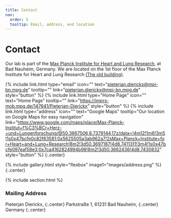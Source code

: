 ```yaml
---
title: Contact
nav:
  order: 5
  tooltip: Email, address, and location
---
```


# <i class="fas fa-envelope"></i>Contact

Our lab is part of the [Max Planck Institute for Heart and Lung Research](https://www.mpi-hlr.de/en), at Bad Nauheim, Germany.
We are located on the 1st floor of the Max Planck Institute for Heart and Lung Research [(The old building)](https://www.google.com/maps/place/Max-Planck-Institut+f%C3%BCr+Herz-+und+Lungenforschung/@50.3667506,8.7379144,17z/data=!4m12!1m6!3m5!1s0x47bcfe0c82f63581:0x5625505a3ab962a7!2sMax+Planck+Institute+for+Heart+and+Lung+Research!8m2!3d50.3697187!4d8.7411311!3m4!1s0x47bcfe097eaf58e3:0x7ca4162824994b98!8m2!3d50.3662436!4d8.7430832).

{%
  include link.html
  type="email"
  icon=""
  text="pieterjan.dierickx@mpi-bn.mpg.de"
  tooltip=""
  link="pieterjan.dierickx@mpi-bn.mpg.de"
  style="button"
%}
{%
  include link.html
  type="Home Page"
  icon=""
  text="Home Page"
  tooltip=""
  link="https://imprs-mob.mpg.de/147641/Pieterjan-Dierickx"
  style="button"
%}
{%
  include link.html
  type="address"
  icon=""
  text="Google Maps"
  tooltip="Our location on Google Maps for easy navigation"
  link="https://www.google.com/maps/place/Max-Planck-Institut+f%C3%BCr+Herz-+und+Lungenforschung/@50.3667506,8.7379144,17z/data=!4m12!1m6!3m5!1s0x47bcfe0c82f63581:0x5625505a3ab962a7!2sMax+Planck+Institute+for+Heart+and+Lung+Research!8m2!3d50.3697187!4d8.7411311!3m4!1s0x47bcfe097eaf58e3:0x7ca4162824994b98!8m2!3d50.3662436!4d8.7430832"
  style="button"
%}
{:.center}

{% include gallery.html style="flexbox" image1="images/address.png" %} {:.center}

{% include section.html %}

### <i class="fas fa-mail-bulk"></i>Mailing Address

Pieterjan Dierickx,
{:.center}
Parkstraße 1, 61231 Bad Nauheim, 
{:.center}
Germany
{:.center}

